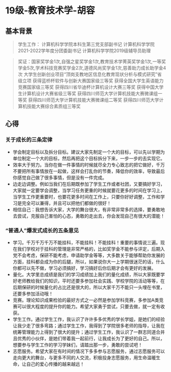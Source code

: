 # 19级-教育技术学-胡容

## 基本背景
> 学生工作：
计算机科学学院本科生第三党支部副书记
计算机科学学院2021-2022学年度分团委副书记
计算机科学学院2019级辅导员助理

> 奖证：国家奖学金1次,自强之星奖学金1次,教育技术学菁英奖学金1次,一等奖学金5次,学术科技竞赛奖学金2次,道德风尚奖学金1次,慈善助力成长助学金4次
大学生创新创业项目“顶岗支教地区信息化教育现状分析与模式研究”省级立项
获得蓝桥杯软件与创新大赛国家级三等奖
获得全国大学生英语能力竞赛国家级三等奖
获得四川省华迪杯计算机设计大赛三等奖
获得中国大学生计算机设计大赛省级三等奖
获得四川师范大学计算机技能大赛微课组一等奖
获得四川师范大学计算机技能大赛微课组二等奖
获得四川师范大学计算机技能大赛综合素质组三等奖

## 心得

### 关于成长的三条定律
* 学会制定目标以及拆分目标。建议大家先制定一个大的目标，可以先以学期为单位制定一个大的目标，然后再把这个目标拆分下来，一步一步的去实现它。
* 效率大于努力。当你在做一件事情的时候就尽全力专心致志的把它做好，千万不要把所有事情放在一起做，这样会打乱你的节奏，降低你的效率，导致最后你感觉自己做了很多事情，但是没有一件完成。
* 边走边调整。例如当我们在后期既参加了学生工作或者社团，又要搞好学习，大家就一定要学会调整，当学习任务更重的时候就要花更多的时间在学习上，当学生工作更重要时，也要花更多时间在工作上，只要你好好调整，工作和学习是完全可以兼得，并且可以把他们都做的很好！
* 相信自己：我想告诉大家，大学的舞台很大，有非常非常多的选择，要勇敢地去尝试，克服自己害怕的心态，勇敢的走出去，你会发现自己有很大的潜能！

### “普通人”爆发式成长的五条意见
* 学习。千万千万千万不能挂科，不能挂科！不能挂科！重要的事情说三遍。现在我们学校对于挂科的管理是非常严格的，比如奖学金不能参与评定，后期入党不会考虑，保研不能考虑，申请助学金等等，大多数关于能够帮助你发展的方面，挂科都会成为你的后腿，所以，如果说你大一上学期很迷茫的话，什么你都可以先不做，学习必须搞好，学习搞好后你后期才会有更好的发展。
* 量化。大学里总成绩是我们的学习成绩加上我们的量化成绩，所以大家既要学好老师教给我们的知识，平时还要多参加社会实践、学校学院的活动等等，在后期保研的时候量化的占比还是很大的，所以大家千万不能只一头埋在书里，还要多参加活动哦！
* 竞赛。理论知识成果检验的最好方式之一必然是参加学科竞赛，多参加A类竞赛可以很大程度的提升你的能力。希望大家勇于尝试，只要去做，就一定有收获。
* 学生工作。通过学生工作，我认识了许许多多优秀的学长学姐，是她们的经验让我少走了很多弯路；通过学生工作，我得到了学院很多老师的指导，让我在统筹管理能力上得到了很大的提升；通过学生工作，我认识了一群志同道合并且优秀的小伙伴，是她们带着我一起前行，让我成长为了更好的自己。所以，想要参与学生工作的学习学妹们，请踏出那一步，勇敢的尝试吧！
* 志愿服务。希望大家在有时间的情况下多多参与志愿服务，通过志愿服务可以走向更大的舞台，与更多不同的人交流，积极投身志愿服务，用生命温暖生命，让自己的爱心传播的越来越远！